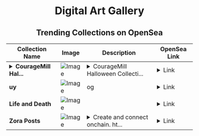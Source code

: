<div align="center">

# Digital Art Gallery

## Trending Collections on OpenSea

| Collection Name                       | Image                                                                                     | Description                       | OpenSea Link                                                                                          |
|---------------------------------------|-------------------------------------------------------------------------------------------|-----------------------------------|--------------------------------------------------------------------------------------------------------|
| **<details><summary>CourageMill Hal...</summary>CourageMill Halloween #1</details>** | ![Image](https://i.seadn.io/s/raw/files/7a3192ac63ae441c8f313ebe37c825f7.png?w=500&auto=format?w=200&auto=format) | <details><summary>CourageMill Halloween Collecti...</summary>CourageMill Halloween Collection #1</details> | <details><summary>Link</summary>[CourageMill Halloween #1](https://opensea.io/collection/couragemill-halloween-1)</details> |
| **uy** | ![Image](https://i.seadn.io/s/raw/files/2417d05437bddec92d9bb314fecb5e75.jpg?w=500&auto=format?w=200&auto=format) | og | <details><summary>Link</summary>[uy](https://opensea.io/collection/uy-63)</details> |
| **Life and Death** | ![Image](https://i.seadn.io/s/raw/files/3bc1c722d32d939f5f6696913a04ec9c.jpg?w=500&auto=format?w=200&auto=format) |  | <details><summary>Link</summary>[Life and Death](https://opensea.io/collection/life-and-death-16)</details> |
| **Zora Posts** | ![Image](https://i.seadn.io/s/raw/files/899076946ba779ee80949960ee04cfbd.jpg?w=500&auto=format?w=200&auto=format) | <details><summary>Create and connect onchain. ht...</summary>Create and connect onchain. https://zora.co</details> | <details><summary>Link</summary>[Zora Posts](https://opensea.io/collection/zora-posts-6934)</details> |

</div>